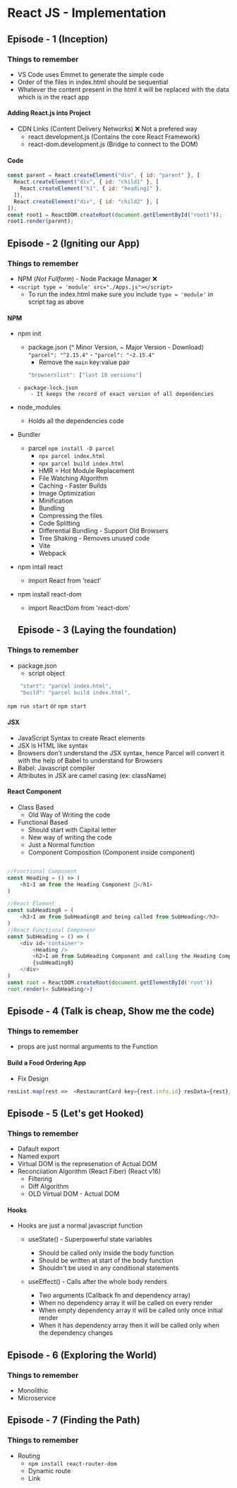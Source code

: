 # React JS - Implementation 

## Episode - 1 (Inception)

### Things to remember
- VS Code uses Emmet to generate the simple code
- Order of the files in index.html should be sequential
- Whatever the content present in the html it will be replaced with the data which is in the react app
#### Adding React.js into Project
- CDN Links (Content Delivery Networks) ❌ Not a prefered way
    - react.development.js (Contains the core React Framework)
    - react-dom.development.js (Bridge to connect to the DOM)
#### Code

```JAVASCRIPT
const parent = React.createElement("div", { id: "parent" }, [
  React.createElement("div", { id: "child1" }, [
    React.createElement("h1", { id: "heading1" },
  ]),
  React.createElement("div", { id: "child2" }, [
]);
const root1 = ReactDOM.createRoot(document.getElementById("root1"));
root1.render(parent);
```

## Episode - 2 (Igniting our App)

### Things to remember
- NPM (*Not Fullform*) - Node Package Manager ❌
- ``` <script type = 'module' src="./Apps.js"></script> ```
  - To run the index.html make sure you include ```type = 'module'``` in script tag as above


#### NPM 
- npm init
    - package.json (^ Minor Version, ~ Major Version - Download) ```"parcel": "^2.15.4"``` - ```"parcel": "~2.15.4"```
      - Remove the ```main``` key:value pair
      ```js
      "browserslist": ["last 10 versions"]
    ```
    - package-lock.json
        - It keeps the record of exact version of all dependencies
- node_modules
    - Holds all the dependencies code
- Bundler
  - parcel ```npm install -D parcel```
      - ```npx parcel index.html```
      - ```npx parcel build index.html```
      - HMR = Hot Module Replacement 
      - File Watching Algorithm 
      - Caching - Faster Builds
      - Image Optimization
      - Minification
      - Bundling
      - Compressing the files
      - Code Splitting
      - Differential Bundling - Support Old Browsers
      - Tree Shaking - Removes unused code
    - Vite
    - Webpack
- npm intall react
  - import React from 'react'
- npm install react-dom
  - import ReactDom from 'react-dom'

  ## Episode - 3 (Laying the foundation)

### Things to remember

- package.json
   - script object
```js 
    "start": "parcel index.html",
    "build": "parcel build index.html",
```
```npm run start``` or ```npm start```

#### JSX
- JavaScript Syntax to create React elements
- JSX is HTML like syntax
- Browsers don't understand the JSX syntax, hence Parcel will convert it with the help of Babel to understand for Browsers
- Babel: Javascript compiler
- Attributes in JSX are camel casing (ex: className)


#### React Component
- Class Based
  - Old Way of Writing the code
- Functional Based
  - Should start with Capital letter
  - New way of writing the code
  - Just a Normal function
  - Component Composition (Component inside component)
```js

//Functional Component
const Heading = () => (
    <h1>I am from the Heading Component 🚀</h1>
)

//React Element
const subHeading0 = (
    <h3>I am from SubHeading0 and being called from SubHeading</h3>
)
//React Functional Componenr
const SubHeading = () => (
    <div id='container'>
        <Heading />
        <h2>I am from SubHeading Component and calling the Heading Component</h2>
        {subHeading0}
    </div>
)
const root = ReactDOM.createRoot(document.getElementById('root'))
root.render(< SubHeading/>)

```

## Episode - 4 (Talk is cheap, Show me the code)

### Things to remember
  - props are just normal arguments to the Function
  
#### Build a Food Ordering App
  - Fix Design
  ```js
  resList.map(rest =>  <RestaurantCard key={rest.info.id} resData={rest}/>)
  ```  

## Episode - 5 (Let's get Hooked)

### Things to remember
  - Dafault export
  - Named export
  - Virtual DOM is the represenation of Actual DOM
  - Reconciiation Algorithm (React Fiber) (React v16)
    - Filtering
    - Diff Algorithm
    - OLD Virtual DOM - Actual DOM


#### Hooks
- Hooks are just a normal javascript function
  - useState() - Superpowerful state variables
    - Should be called only inside the body function
    - Should be written at start of the body function
    - Shouldn't be used in any conditional statements
    
  - useEffect() - Calls after the whole body renders
    - Two arguments (Callback fn and dependency array)
    - When no dependency array it will be called on every render
    - When empty dependency array it will be called only once initial render
    - When it has dependency array then it will be called only when the dependency changes


## Episode - 6 (Exploring the World)

### Things to remember
- Monolithic
- Microservice


## Episode - 7 (Finding the Path)

### Things to remember
- Routing
  - ``` npm install react-router-dom ```
  - Dynamic route
  - Link